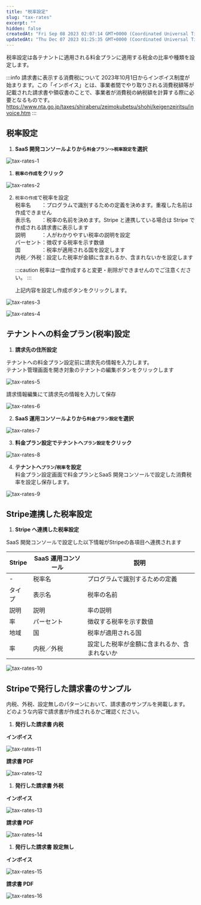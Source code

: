```yaml
---
title: "税率設定"
slug: "tax-rates"
excerpt: ""
hidden: false
createdAt: "Fri Sep 08 2023 02:07:14 GMT+0000 (Coordinated Universal Time)"
updatedAt: "Thu Dec 07 2023 01:25:35 GMT+0000 (Coordinated Universal Time)"
---
```

税率設定は各テナントに適用される料金プランに適用する税金の比率や種類を設定します。

:::info
請求書に表示する消費税について
2023年10月1日からインボイス制度が始まります。この「インボイス」とは、事業者間でやり取りされる消費税額等が記載された請求書や領収書のことで、事業者が消費税の納税額を計算する際に必要となるものです。  
<a href="https://www.nta.go.jp/taxes/shiraberu/zeimokubetsu/shohi/keigenzeiritsu/invoice.htm" target="_blank">https\://www.nta.go.jp/taxes/shiraberu/zeimokubetsu/shohi/keigenzeiritsu/invoice.htm</a>
:::

## 税率設定

1. **SaaS 開発コンソールよりから`料金プランｰ>税率設定`を選択**

![tax-rates-1](/img/saas-development-console/tax-rates-1.png)

1. **`税率の作成`をクリック**

![tax-rates-2](/img/saas-development-console/tax-rates-2.png)

2. `税率の作成`で税率を設定  
    税率名　　：プログラムで識別するための定義を決めます。重複した名前は作成できません  
    表示名　　：税率の名前を決めます。Stripe と連携している場合は Stripe で作成される請求書に表示します  
    説明　　　：人がわかりやすい税率の説明を設定  
    パーセント：徴収する税率を示す数値  
    国　　　　：税率が適用される国を設定します  
    内税／外税：設定した税率が金額に含まれるか、含まれないかを設定します

   :::caution
   税率は一度作成すると変更・削除ができませんのでご注意ください。
   :::

    上記内容を設定し作成ボタンをクリックします。

![tax-rates-3](/img/saas-development-console/tax-rates-3.png)

![tax-rates-4](/img/saas-development-console/tax-rates-4.png)

## テナントへの料金プラン(税率)設定

1. **請求先の住所設定**

テナントへの料金プラン設定前に請求先の情報を入力します。  
テナント管理画面を開き対象のテナントの編集ボタンをクリックします

![tax-rates-5](/img/saas-development-console/tax-rates-5.png)

請求情報編集にて請求先の情報を入力して保存

![tax-rates-6](/img/saas-development-console/tax-rates-6.png)

2. **SaaS 運用コンソールよりから`料金プラン設定`を選択**

![tax-rates-7](/img/saas-development-console/tax-rates-7.png)

3. **料金プラン設定でテナントへ`プラン設定`をクリック**

![tax-rates-8](/img/saas-development-console/tax-rates-8.png)

4. **テナントへ`プラン`/`税率`を設定**  
   料金プラン設定画面で料金プランとSaaS 開発コンソールで設定した消費税率を設定し保存します。

![tax-rates-9](/img/saas-development-console/tax-rates-9.png)

## Stripe連携した税率設定

1. **Stripe へ連携した税率設定**

SaaS 開発コンソールで設定した以下情報がStripeの各項目へ連携されます

| Stripe | SaaS 運用コンソール | 説明                     |
| ------ | ------------ | ---------------------- |
| -      | 税率名          | プログラムで識別するための定義        |
| タイプ    | 表示名          | 税率の名前                  |
| 説明     | 説明           | 率の説明                   |
| 率      | パーセント        | 徴収する税率を示す数値            |
| 地域     | 国            | 税率が適用される国              |
| 率      | 内税／外税        | 設定した税率が金額に含まれるか、含まれないか |

![tax-rates-10](/img/saas-development-console/tax-rates-10.png)

## Stripeで発行した請求書のサンプル

内税、外税、設定無しのパターンにおいて、請求書のサンプルを掲載します。  
どのような内容で請求書が作成されるかご確認ください。  

1. **発行した請求書 内税**

**インボイス**

![tax-rates-11](/img/saas-development-console/tax-rates-11.png)


**請求書 PDF**

![tax-rates-12](/img/saas-development-console/tax-rates-12.png)

1. **発行した請求書 外税**

**インボイス**

![tax-rates-13](/img/saas-development-console/tax-rates-13.png)


**請求書 PDF**

![tax-rates-14](/img/saas-development-console/tax-rates-14.png)

1. **発行した請求書 設定無し**

**インボイス**

![tax-rates-15](/img/saas-development-console/tax-rates-15.png)


**請求書 PDF**

![tax-rates-16](/img/saas-development-console/tax-rates-16.png)
